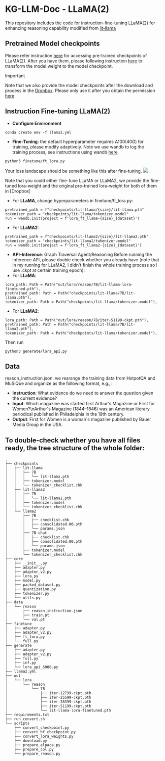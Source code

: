 # KG-LLM-Doc - LLaMA(2)
This repository includes the code for instruction-fine-tuning LLaMA(2) for enhancing reasoning capability modified from [lit-llama](https://github.com/Lightning-AI/lit-llama)

## Pretrained Model checkpoints
Please refer instruction [here](https://github.com/Lightning-AI/lit-llama) for accessing pre-trained checkpoints of LLaMA(2). After you have them, please following instruction [here](https://github.com/Lightning-AI/lit-llama/blob/main/howto/download_weights.md) to transform the model weight to the model checkpoint. 

> [!important]  
Note that we also provide the model checkpoints after the download and process in the [Dropbox](). Please only use it after you obtain the permission [here](https://ai.meta.com/llama/)



## Instruction Fine-tuning LLaMA(2)
* **Configure Environment**
```
conda create env -f llama2.yml
```
* **Fine-Tuning**: the default hyperparameter requires A100(40G) for training, please modify adaptively. Note we use wandb to log the training process, see instructions using wandb [here](https://docs.wandb.ai/quickstart)
```
python3 finetune/ft_lora.py
```
Your loss landscape should be something like this after fine-tuning.
![](./img/.png)

Note that you could either fine-tune LLaMA or LLaMA2, we provide the fine-tuned lora-weight and the original pre-trained lora-weight for both of them in [Dropbox]
* For **LLaMA**, change hyperparameters in finetune/ft_lora.py:
```
pretrained_path = f"checkpoints/lit-llama/{size}/lit-llama.pth"
tokenizer_path = "checkpoints/lit-llama/tokenizer.model"
run = wandb.init(project = f'lora_ft_llama-{size}_{dataset}')
```
* For **LLaMA2**:
```
pretrained_path = f"checkpoints/lit-llama2/{size}/lit-llama2.pth"
tokenizer_path = "checkpoints/lit-llama2/tokenizer.model"
run = wandb.init(project = f'lora_ft_llama2-{size}_{dataset}')
```


* **API-Inference**: Graph Traversal Agent/Reasoning
Before running the inference API, please double check whether you already have (note that in my running for LLaMA2, I didn't finish the whole training process so I use .ckpt at certain training epoch):
* For **LLaMA**:
```
lora_path: Path = Path("out/lora/reason/7B/lit-llama-lora-finetuned.pth"),
pretrained_path: Path = Path("checkpoints/lit-llama/7B/lit-llama.pth"),
tokenizer_path: Path = Path("checkpoints/lit-llama/tokenizer.model"),
```
* For **LLaMA2**:
```
lora_path: Path = Path("out/lora/reason/7B/iter-51199-ckpt.pth"),
pretrained_path: Path = Path("checkpoints/lit-llama/7B/lit-llama2.pth"),
tokenizer_path: Path = Path("checkpoints/lit-llama/tokenizer.model"),
```
Then run
```
python3 generate/lora_api.py
```



## Data
reason_instruction.json: we rearange the training data from HotpotQA and MuSiQue and organize as the following format, e.g.,:
* **Instruction**: What evidence do we need to answer the question given the current evidence?
* **Input**: Which magazine was started first Arthur's Magazine or First for Women?\nArthur's Magazine (1844–1846) was an American literary periodical published in Philadelphia in the 19th century.
* **Output**: First for Women is a woman's magazine published by Bauer Media Group in the USA.

## To double-check whether you have all files ready, the tree structure of the whole folder:
```
.
├── checkpoints
│   ├── lit-llama
│   │   ├── 7B
│   │   │   └── lit-llama.pth
│   │   ├── tokenizer.model
│   │   └── tokenizer_checklist.chk
│   ├── lit-llama2
│   │   ├── 7B
│   │   │   └── lit-llama2.pth
│   │   ├── tokenizer.model
│   │   └── tokenizer_checklist.chk
│   └── llama2
│       ├── 7B
│       │   ├── checklist.chk
│       │   ├── consolidated.00.pth
│       │   └── params.json
│       ├── 7B-chat
│       │   ├── checklist.chk
│       │   ├── consolidated.00.pth
│       │   └── params.json
│       ├── tokenizer.model
│       └── tokenizer_checklist.chk
├── core
│   ├── __init__.py
│   ├── adapter.py
│   ├── adapter_v2.py
│   ├── lora.py
│   ├── model.py
│   ├── packed_dataset.py
│   ├── quantization.py
│   ├── tokenizer.py
│   └── utils.py
├── data
│   └── reason
│       ├── reason_instruction.json
│       ├── train.pt
│       └── val.pt
├── finetune
│   ├── adapter.py
│   ├── adapter_v2.py
│   ├── ft_lora.py
│   └── full.py
├── generate
│   ├── adapter.py
│   ├── adapter_v2.py
│   ├── full.py
│   ├── inf.py
│   └── lora_api_6000.py
├── llama2.yml
├── out
│   └── lora
│       └── reason
│           └── 7B
│               ├── iter-12799-ckpt.pth
│               ├── iter-25599-ckpt.pth
│               ├── iter-38399-ckpt.pth
│               ├── iter-51199-ckpt.pth
│               └── lit-llama-lora-finetuned.pth
├── requirements.txt
├── run_convert.sh
└── scripts
    ├── convert_checkpoint.py
    ├── convert_hf_checkpoint.py
    ├── convert_lora_weights.py
    ├── download.py
    ├── prepare_alpaca.py
    ├── prepare_col.py
    └── prepare_reason.py
```
  
